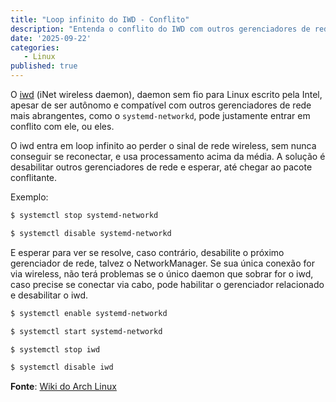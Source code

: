 ```yaml
---
title: "Loop infinito do IWD - Conflito"
description: "Entenda o conflito do IWD com outros gerenciadores de rede e como resolver o loop infinito de conexão."
date: '2025-09-22'
categories:
   - Linux
published: true
---
```


O [iwd](https://iwd.wiki.kernel.org/) (iNet wireless daemon), daemon sem fio para Linux escrito pela Intel, apesar de ser autônomo e compatível com outros gerenciadores de rede mais abrangentes, como o `systemd-networkd`, pode justamente entrar em conflito com ele, ou eles.

O iwd entra em loop infinito ao perder o sinal de rede wireless, sem nunca conseguir se reconectar, e usa processamento acima da média. A solução é desabilitar outros gerenciadores de rede e esperar, até chegar ao pacote conflitante.

Exemplo:

```bash
$ systemctl stop systemd-networkd
```
```bash
$ systemctl disable systemd-networkd
```

E esperar para ver se resolve, caso contrário, desabilite o próximo gerenciador de rede, talvez o NetworkManager. Se sua única conexão for via wireless, não terá problemas se o único daemon que sobrar for o iwd, caso precise se conectar via cabo, pode habilitar o gerenciador relacionado e desabilitar o iwd.

```bash
$ systemctl enable systemd-networkd
```
```bash
$ systemctl start systemd-networkd
```
```bash
$ systemctl stop iwd
```
```bash
$ systemctl disable iwd
```

**Fonte**: [Wiki do Arch Linux](https://wiki.archlinux.org/title/Iwd_(Portugu%C3%AAs)#:~:text=Wifi%20fica%20desconectando,tempo%20por%20voc%C3%AA)
